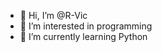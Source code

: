 - 👋 Hi, I’m @R-Vic
- 👀 I’m interested in programming
- 🌱 I’m currently learning Python

<!---
R-Vic/R-Vic is a ✨ special ✨ repository because its `README.md` (this file) appears on your GitHub profile.
You can click the Preview link to take a look at your changes.
--->
